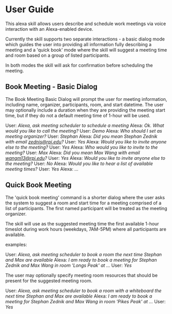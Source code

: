 # User Guide

This alexa skill allows users describe and schedule work meetings via voice interaction with an Alexa-enabled device.

Currently the skill supports two separate interactions - a basic dialog mode which guides the user into providing all
information fully describing a meeting and a 'quick book' mode where the skill will suggest a meeting time and
room based on a group of listed participants.

In both modes the skill will ask for confirmation before scheduling the meeting.

## Book Meeting - Basic Dialog

The Book Meeting Basic Dialog will prompt the user for meeting information, including name, organizer, participants,
room, and start datetime.  The user may optionally include a duration when they are providing the meeting start time,
but if they do not a default meeting time of 1-hour will be used.

User: *Alexa, ask meeting scheduler to schedule a meeting*
Alexa: *Ok. What would you like to call the meeting?*
User: *Demo*
Alexa: *Who should I set as meeting organizer?*
User: *Stephan*
Alexa: *Did you mean Stephan Zednik with email zednis@rpi.edu?*
User: *Yes*
Alexa: *Would you like to invite anyone else to the meeting?*
User: *Yes*
Alexa: *Who would you like to invite to the meeting?*
User: *Max*
Alexa: *Did you mean Max Wang with email wangm13@rpi.edu?*
User: *Yes*
Alexa: *Would you like to invite anyone else to the meeting?*
User: *No*
Alexa: *Would you like to hear a list of available meeting times?*
User: *Yes*
Alexa: *...*


## Quick Book Meeting

The 'quick book meeting' command is a shorter dialog where the user asks the system to suggest a room and start time
for a meeting comprised of a list of participants.  The first named participant will be treated as the meeting organizer.

The skill will use as the suggested meeting time the first available 1-hour timeslot during work hours (weekdays, 7AM-5PM)
where all participants are available.

examples:

User: *Alexa, ask meeting scheduler to book a room the next time Stephan and Max are available*
Alexa: *I am ready to book a meeting for Stephan Zednik and Max Wang in room 'Longs Peak' at ...*
User: *Yes*

The user may optionally specify meeting room resources that should be present for the suggested meeting room.

User: *Alexa, ask meeting scheduler to book a room with a whiteboard the next time Stephan and Max are available*
Alexa: *I am ready to book a meeting for Stephan Zednik and Max Wang in room 'Pikes Peak' at ...*
User: *Yes*
